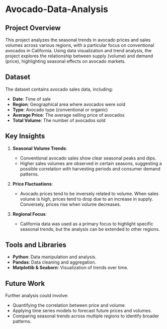 # Avocado-Data-Analysis

## Project Overview
This project analyzes the seasonal trends in avocado prices and sales volumes across various regions, with a particular focus on conventional avocados in California. Using data visualization and trend analysis, the project explores the relationship between supply (volume) and demand (price), highlighting seasonal effects on avocado markets.

## Dataset
The dataset contains avocado sales data, including:
- **Date**: Time of sale
- **Region**: Geographical area where avocados were sold
- **Type**: Avocado type (conventional or organic)
- **Average Price**: The average selling price of avocados
- **Total Volume**: The number of avocados sold

## Key Insights
1. **Seasonal Volume Trends**:
   - Conventional avocado sales show clear seasonal peaks and dips.
   - Higher sales volumes are observed in certain seasons, suggesting a possible correlation with harvesting periods and consumer demand patterns.

2. **Price Fluctuations**:
   - Avocado prices tend to be inversely related to volume. When sales volume is high, prices tend to drop due to an increase in supply. Conversely, prices rise when volume decreases.

3. **Regional Focus**:
   - California data was used as a primary focus to highlight specific seasonal trends, but the analysis can be extended to other regions.

## Tools and Libraries
- **Python**: Data manipulation and analysis.
- **Pandas**: Data cleaning and aggregation.
- **Matplotlib & Seaborn**: Visualization of trends over time.

## Future Work
Further analysis could involve:
- Quantifying the correlation between price and volume.
- Applying time series models to forecast future prices and volumes.
- Comparing seasonal trends across multiple regions to identify broader patterns.
